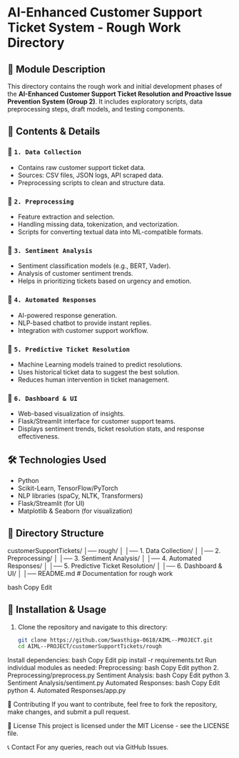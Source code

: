 # AI-Enhanced Customer Support Ticket System - Rough Work Directory

## 📌 Module Description
This directory contains the rough work and initial development phases of the **AI-Enhanced Customer Support Ticket Resolution and Proactive Issue Prevention System (Group 2)**. It includes exploratory scripts, data preprocessing steps, draft models, and testing components.

## 🚀 Contents & Details
### 📁 `1. Data Collection`
- Contains raw customer support ticket data.
- Sources: CSV files, JSON logs, API scraped data.
- Preprocessing scripts to clean and structure data.

### 📁 `2. Preprocessing`
- Feature extraction and selection.
- Handling missing data, tokenization, and vectorization.
- Scripts for converting textual data into ML-compatible formats.

### 📁 `3. Sentiment Analysis`
- Sentiment classification models (e.g., BERT, Vader).
- Analysis of customer sentiment trends.
- Helps in prioritizing tickets based on urgency and emotion.

### 📁 `4. Automated Responses`
- AI-powered response generation.
- NLP-based chatbot to provide instant replies.
- Integration with customer support workflow.

### 📁 `5. Predictive Ticket Resolution`
- Machine Learning models trained to predict resolutions.
- Uses historical ticket data to suggest the best solution.
- Reduces human intervention in ticket management.

### 📁 `6. Dashboard & UI`
- Web-based visualization of insights.
- Flask/Streamlit interface for customer support teams.
- Displays sentiment trends, ticket resolution stats, and response effectiveness.

## 🛠️ Technologies Used
- Python
- Scikit-Learn, TensorFlow/PyTorch
- NLP libraries (spaCy, NLTK, Transformers)
- Flask/Streamlit (for UI)
- Matplotlib & Seaborn (for visualization)

## 📂 Directory Structure
customerSupportTickets/ │── rough/ │ │── 1. Data Collection/ │ │── 2. Preprocessing/ │ │── 3. Sentiment Analysis/ │ │── 4. Automated Responses/ │ │── 5. Predictive Ticket Resolution/ │ │── 6. Dashboard & UI/ │ │── README.md # Documentation for rough work

bash
Copy
Edit

## 📌 Installation & Usage
1. Clone the repository and navigate to this directory:
   ```bash
   git clone https://github.com/Swasthiga-0618/AIML--PROJECT.git
   cd AIML--PROJECT/customerSupportTickets/rough
Install dependencies:
bash
Copy
Edit
pip install -r requirements.txt
Run individual modules as needed:
Preprocessing:
bash
Copy
Edit
python 2. Preprocessing/preprocess.py
Sentiment Analysis:
bash
Copy
Edit
python 3. Sentiment Analysis/sentiment.py
Automated Responses:
bash
Copy
Edit
python 4. Automated Responses/app.py

🤝 Contributing
If you want to contribute, feel free to fork the repository, make changes, and submit a pull request.

📜 License
This project is licensed under the MIT License - see the LICENSE file.

📞 Contact
For any queries, reach out via GitHub Issues.







